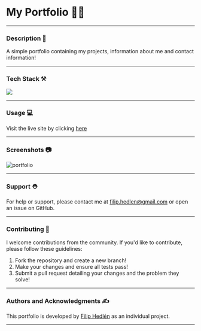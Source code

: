 # My Portfolio :man_technologist:

---

### Description :memo:
A simple portfolio containing my projects, information about me and contact information!

---

### Tech Stack :hammer_and_pick:
<p>
  <a href="https://skillicons.dev">
    <img src="https://skillicons.dev/icons?i=git,react,ts,vite,tailwind" />
  </a>
</p>

---

### Usage :computer:
Visit the live site by clicking <a href="https://filiphedlen.netlify.app/" target="_blank">here</a>

---

### Screenshots :camera:
![portfolio](https://github.com/user-attachments/assets/a148c0d2-6584-4a80-9c03-55235d428be9)

---

### Support :rescue_worker_helmet:
For help or support, please contact me at [filip.hedlen@gmail.com](mailto:filip.hedlen@gmail.com) or open an issue on GitHub.

---

### Contributing :crutch:
I welcome contributions from the community. If you'd like to contribute, please follow these guidelines:

1. Fork the repository and create a new branch!
2. Make your changes and ensure all tests pass!
3. Submit a pull request detailing your changes and the problem they solve!

---

### Authors and Acknowledgments :writing_hand:
This portfolio is developed by <a href="https://github.com/FilipHedlen" target="_blank">Filip Hedlén</a> as an individual project.

---
